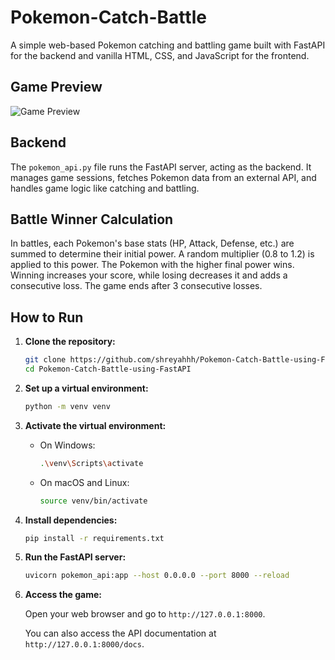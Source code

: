 # Pokemon-Catch-Battle

A simple web-based Pokemon catching and battling game built with FastAPI for the backend and vanilla HTML, CSS, and JavaScript for the frontend.

## Game Preview

![Game Preview](https://github.com/user-attachments/assets/2c3d8183-09ae-4f23-ae1a-a4b1ac506e6c)

## Backend

The `pokemon_api.py` file runs the FastAPI server, acting as the backend. It manages game sessions, fetches Pokemon data from an external API, and handles game logic like catching and battling.

## Battle Winner Calculation

In battles, each Pokemon's base stats (HP, Attack, Defense, etc.) are summed to determine their initial power. A random multiplier (0.8 to 1.2) is applied to this power. The Pokemon with the higher final power wins. Winning increases your score, while losing decreases it and adds a consecutive loss. The game ends after 3 consecutive losses.

## How to Run

1.  **Clone the repository:**

    ```bash
    git clone https://github.com/shreyahhh/Pokemon-Catch-Battle-using-FastAPI.git
    cd Pokemon-Catch-Battle-using-FastAPI
    ```

2.  **Set up a virtual environment:**

    ```bash
    python -m venv venv
    ```

3.  **Activate the virtual environment:**

    *   On Windows:

        ```bash
        .\venv\Scripts\activate
        ```

    *   On macOS and Linux:

        ```bash
        source venv/bin/activate
        ```

4.  **Install dependencies:**

    ```bash
    pip install -r requirements.txt
    ```

5.  **Run the FastAPI server:**

    ```bash
    uvicorn pokemon_api:app --host 0.0.0.0 --port 8000 --reload
    ```

6.  **Access the game:**

    Open your web browser and go to `http://127.0.0.1:8000`.

    You can also access the API documentation at `http://127.0.0.1:8000/docs`.
